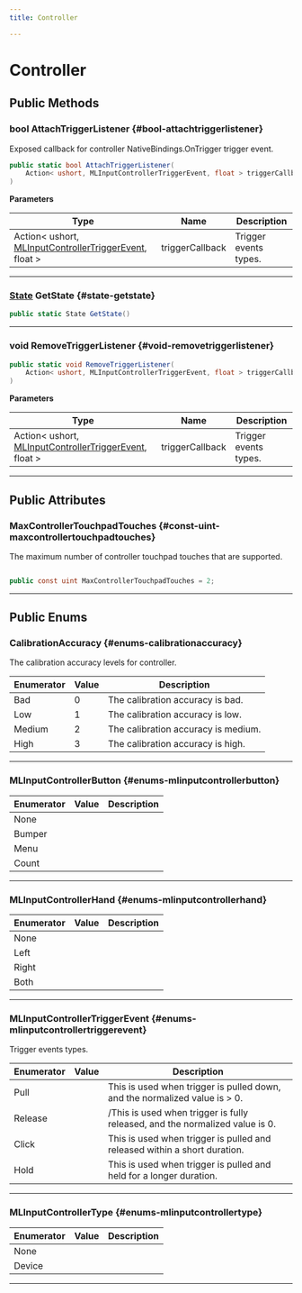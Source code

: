 ```yaml
---
title: Controller

---
```


# Controller










## Public Methods

### bool AttachTriggerListener {#bool-attachtriggerlistener}

Exposed callback for controller NativeBindings.OnTrigger   trigger event. 

```csharp
public static bool AttachTriggerListener(
    Action< ushort, MLInputControllerTriggerEvent, float > triggerCallback
)
```


**Parameters**

| Type | Name  | Description  | 
|--|--|--|
| Action&lt; ushort, [MLInputControllerTriggerEvent](/versioned_docs/version-22-Mar-2023/unity-api/api/UnityEngine.XR.MagicLeap/InputSubsystem/Extensions/Controller/UnityEngine.XR.MagicLeap.InputSubsystem.Extensions.Controller.md#enums-mlinputcontrollertriggerevent), float &gt; |triggerCallback|Trigger events types. |






-----------

### [State](/versioned_docs/version-22-Mar-2023/unity-api/api/UnityEngine.XR.MagicLeap/InputSubsystem/Extensions/Controller/UnityEngine.XR.MagicLeap.InputSubsystem.Extensions.Controller.State.md) GetState {#state-getstate}

```csharp
public static State GetState()
```






-----------

### void RemoveTriggerListener {#void-removetriggerlistener}

```csharp
public static void RemoveTriggerListener(
    Action< ushort, MLInputControllerTriggerEvent, float > triggerCallback
)
```


**Parameters**

| Type | Name  | Description  | 
|--|--|--|
| Action&lt; ushort, [MLInputControllerTriggerEvent](/versioned_docs/version-22-Mar-2023/unity-api/api/UnityEngine.XR.MagicLeap/InputSubsystem/Extensions/Controller/UnityEngine.XR.MagicLeap.InputSubsystem.Extensions.Controller.md#enums-mlinputcontrollertriggerevent), float &gt; |triggerCallback|Trigger events types. |






-----------

## Public Attributes

### MaxControllerTouchpadTouches {#const-uint-maxcontrollertouchpadtouches}

The maximum number of controller touchpad touches that are supported. 

```csharp

public const uint MaxControllerTouchpadTouches = 2;

```






-----------

## Public Enums

### CalibrationAccuracy {#enums-calibrationaccuracy}

The calibration accuracy levels for controller. 

| Enumerator | Value | Description |
| ---------- | ----- | ----------- |
| Bad | 0| The calibration accuracy is bad.   |
| Low | 1| The calibration accuracy is low.   |
| Medium | 2| The calibration accuracy is medium.   |
| High | 3| The calibration accuracy is high.   |








-----------

### MLInputControllerButton {#enums-mlinputcontrollerbutton}

| Enumerator | Value | Description |
| ---------- | ----- | ----------- |
| None | |   |
| Bumper | |   |
| Menu | |   |
| Count | |   |








-----------

### MLInputControllerHand {#enums-mlinputcontrollerhand}

| Enumerator | Value | Description |
| ---------- | ----- | ----------- |
| None | |   |
| Left | |   |
| Right | |   |
| Both | |   |








-----------

### MLInputControllerTriggerEvent {#enums-mlinputcontrollertriggerevent}

Trigger events types. 

| Enumerator | Value | Description |
| ---------- | ----- | ----------- |
| Pull | | This is used when trigger is pulled down, and the normalized value is &gt; 0.   |
| Release | | /This is used when trigger is fully released, and the normalized value is 0.   |
| Click | | This is used when trigger is pulled and released within a short duration.   |
| Hold | | This is used when trigger is pulled and held for a longer duration.   |








-----------

### MLInputControllerType {#enums-mlinputcontrollertype}

| Enumerator | Value | Description |
| ---------- | ----- | ----------- |
| None | |   |
| Device | |   |








-----------


